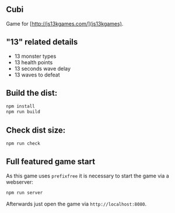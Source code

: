 ## Cubi
Game for [http://js13kgames.com/](js13kgames).

## "13" related details
- 13 monster types
- 13 health points
- 13 seconds wave delay
- 13 waves to defeat

## Build the dist:
```js
npm install
npm run build
```

## Check dist size:

```js
npm run check
```

## Full featured game start

As this game uses `prefixfree` it is necessary to start the game via a webserver:

```js
npm run server
```

Afterwards just open the game via `http://localhost:8080`.
